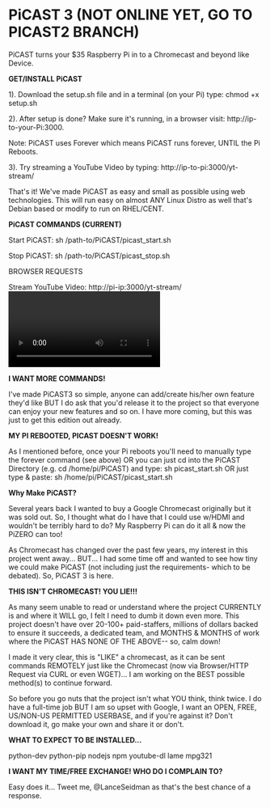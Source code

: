 # PiCAST 3 (NOT ONLINE YET, GO TO PICAST2 BRANCH)
PiCAST turns your $35 Raspberry Pi in to a Chromecast and beyond like Device.

<b>GET/INSTALL PiCAST</b>

1). Download the setup.sh file and in a terminal (on your Pi) type: chmod +x setup.sh

2). After setup is done? Make sure it's running, in a browser visit: http://ip-to-your-Pi:3000.

Note: PiCAST uses Forever which means PiCAST runs forever, UNTIL the Pi Reboots.

3). Try streaming a YouTube Video by typing: http://ip-to-pi:3000/yt-stream/<YouTube Video ID>

That's it! We've made PiCAST as easy and small as possible using web technologies. This will run easy on
almost ANY Linux Distro as well that's Debian based or modify to run on RHEL/CENT.

<b>PiCAST COMMANDS (CURRENT)</b>

Start PiCAST: sh /path-to/PiCAST/picast_start.sh 

Stop PiCAST: sh /path-to/PiCAST/picast_stop.sh 

BROWSER REQUESTS

Stream YouTube Video: http://pi-ip:3000/yt-stream/<video id>


<b>I WANT MORE COMMANDS!</b>

I've made PiCAST3 so simple, anyone can add/create his/her own feature they'd like BUT I do ask that you'd
release it to the project so that everyone can enjoy your new features and so on. I have more coming, but
this was just to get this edition out already.

<b>MY PI REBOOTED, PICAST DOESN'T WORK!</b>

As I mentioned before, once your Pi reboots you'll need to manually type the forever command (see above)
OR you can just cd into the PiCAST Directory (e.g. cd /home/pi/PiCAST) and type: sh picast_start.sh OR
just type & paste: sh /home/pi/PiCAST/picast_start.sh

<b>Why Make PiCAST?</b>

Several years back I wanted to buy a Google Chromecast originally but it was sold out. So, I thought what do I have that I could use w/HDMI and wouldn't be terribly hard to do? My Raspberry Pi can do it all & now the PiZERO can too!

As Chromecast has changed over the past few years, my interest in this project went away... BUT... I had some time off and wanted to see how tiny we could make PiCAST (not including just the requirements- which to be debated). So, PiCAST 3 is here.

<b>THIS ISN'T CHROMECAST! YOU LIE!!!</b>

As many seem unable to read or understand where the project CURRENTLY is and where it WILL go, I felt I need to dumb it down even more. This project doesn't have over 20-100+ paid-staffers, millions of dollars backed to ensure it succeeds, a dedicated team, and MONTHS & MONTHS of work where the PiCAST HAS NONE OF THE ABOVE-- so, calm down!

I made it very clear, this is "LIKE" a chromecast, as it can be sent commands REMOTELY just like the Chromecast (now via Browser/HTTP Request via CURL or even WGET)... I am working on the BEST possible method(s) to continue forward.

So before you go nuts that the project isn't what YOU think, think twice. I do have a full-time job BUT I am so upset with Google, I want an OPEN, FREE, US/NON-US PERMITTED USERBASE, and if you're against it? Don't download it, go make your own and share it or don't. 

<b>WHAT TO EXPECT TO BE INSTALLED...</b>

python-dev python-pip nodejs npm youtube-dl lame mpg321

<b>I WANT MY TIME/FREE EXCHANGE! WHO DO I COMPLAIN TO?</b>

Easy does it... Tweet me, @LanceSeidman as that's the best chance of a response.
